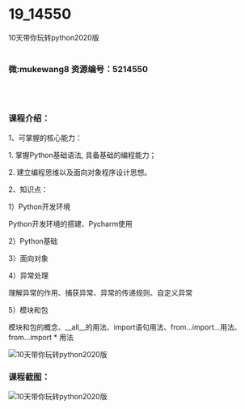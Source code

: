 # 19_14550
10天带你玩转python2020版
<br/></br>
<h3>微:mukewang8 资源编号：5214550</h3>
<br/></br>
<h3>课程介绍：</h3>
<p>1、可掌握的核心能力：</p>
<p>1. 掌握Python基础语法, 具备基础的编程能力；</p>
<p>2. 建立编程思维以及面向对象程序设计思想。</p>
<p>2、知识点：</p>
<p>1）Python开发环境</p>
<p>Python开发环境的搭建、Pycharm使用</p>
<p>2）Python基础</p>
<p>3）面向对象</p>
<p>4）异常处理</p>
<p>理解异常的作用、捕获异常、异常的传递规则、自定义异常</p>
<p>5）模块和包</p>
<p>模块和包的概念、__all__的用法、import语句用法、from...import...用法、from...import * 用法</p>
<p><img src="https://www.ko996.com/wp-content/uploads/img/2020/07/1-77-300x197.png" alt="10天带你玩转python2020版"></p>
<div class="info-desc">
<h3>课程截图：</h3>
<p><img src="https://www.ko996.com/wp-content/uploads/img/2020/07/2-75.png" alt="10天带你玩转python2020版"></p>


			
</div>
